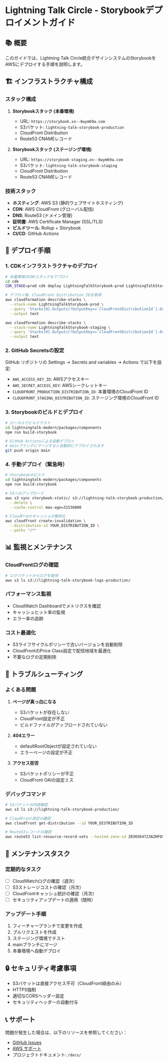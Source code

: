 # Lightning Talk Circle - Storybookデプロイメントガイド

## 📚 概要

このガイドでは、Lightning Talk
Circle統合デザインシステムのStorybookをAWSにデプロイする手順を説明します。

## 🏗️ インフラストラクチャ構成

### スタック構成

1. **Storybookスタック (本番環境)**
   - URL: `https://storybook.xn--6wym69a.com`
   - S3バケット: `lightning-talk-storybook-production`
   - CloudFront Distribution
   - Route53 CNAMEレコード

2. **Storybookスタック (ステージング環境)**
   - URL: `https://storybook-staging.xn--6wym69a.com`
   - S3バケット: `lightning-talk-storybook-staging`
   - CloudFront Distribution
   - Route53 CNAMEレコード

### 技術スタック

- **ホスティング**: AWS S3 (静的ウェブサイトホスティング)
- **CDN**: AWS CloudFront (グローバル配信)
- **DNS**: Route53 (ドメイン管理)
- **証明書**: AWS Certificate Manager (SSL/TLS)
- **ビルドツール**: Rollup + Storybook
- **CI/CD**: GitHub Actions

## 🚀 デプロイ手順

### 1. CDKインフラストラクチャのデプロイ

```bash
# 本番環境のCDKスタックをデプロイ
cd cdk
CDK_STAGE=prod cdk deploy LightningTalkStorybook-prod LightningTalkStorybook-staging --context env=prod

# デプロイ後、CloudFront Distribution IDを取得
aws cloudformation describe-stacks \
  --stack-name LightningTalkStorybook-prod \
  --query 'Stacks[0].Outputs[?OutputKey==`CloudFrontDistributionId`].OutputValue' \
  --output text

aws cloudformation describe-stacks \
  --stack-name LightningTalkStorybook-staging \
  --query 'Stacks[0].Outputs[?OutputKey==`CloudFrontDistributionId`].OutputValue' \
  --output text
```

### 2. GitHub Secretsの設定

GitHub リポジトリの Settings → Secrets and variables → Actions で以下を設定:

- `AWS_ACCESS_KEY_ID`: AWSアクセスキー
- `AWS_SECRET_ACCESS_KEY`: AWSシークレットキー
- `CLOUDFRONT_PRODUCTION_DISTRIBUTION_ID`: 本番環境のCloudFront ID
- `CLOUDFRONT_STAGING_DISTRIBUTION_ID`: ステージング環境のCloudFront ID

### 3. Storybookのビルドとデプロイ

```bash
# ローカルでビルドテスト
cd lightningtalk-modern/packages/components
npm run build-storybook

# GitHub Actionsによる自動デプロイ
# mainブランチにマージすると自動的にデプロイされます
git push origin main
```

### 4. 手動デプロイ（緊急時）

```bash
# Storybookのビルド
cd lightningtalk-modern/packages/components
npm run build-storybook

# S3へのアップロード
aws s3 sync storybook-static/ s3://lightning-talk-storybook-production/ \
  --delete \
  --cache-control max-age=31536000

# CloudFrontキャッシュの無効化
aws cloudfront create-invalidation \
  --distribution-id YOUR_DISTRIBUTION_ID \
  --paths "/*"
```

## 📊 監視とメンテナンス

### CloudFrontログの確認

```bash
# ログバケットからログを取得
aws s3 ls s3://lightning-talk-storybook-logs-production/
```

### パフォーマンス監視

- CloudWatch Dashboardでメトリクスを確認
- キャッシュヒット率の監視
- エラー率の追跡

### コスト最適化

- S3ライフサイクルポリシーで古いバージョンを自動削除
- CloudFrontのPrice Class設定で配信地域を最適化
- 不要なログの定期削除

## 🔧 トラブルシューティング

### よくある問題

1. **ページが真っ白になる**
   - S3バケットが存在しない
   - CloudFront設定が不正
   - ビルドファイルがアップロードされていない

2. **404エラー**
   - defaultRootObjectが設定されていない
   - エラーページの設定が不正

3. **アクセス拒否**
   - S3バケットポリシーが不正
   - CloudFront OAIの設定ミス

### デバッグコマンド

```bash
# S3バケットの内容確認
aws s3 ls s3://lightning-talk-storybook-production/

# CloudFront設定の確認
aws cloudfront get-distribution --id YOUR_DISTRIBUTION_ID

# Route53レコードの確認
aws route53 list-resource-record-sets --hosted-zone-id Z036564723AZHFOSIARRI
```

## 📝 メンテナンスタスク

### 定期的なタスク

- [ ] CloudWatchログの確認（週次）
- [ ] S3ストレージコストの確認（月次）
- [ ] CloudFrontキャッシュ統計の確認（月次）
- [ ] セキュリティアップデートの適用（随時）

### アップデート手順

1. フィーチャーブランチで変更を作成
2. プルリクエストを作成
3. ステージング環境でテスト
4. mainブランチにマージ
5. 本番環境へ自動デプロイ

## 🔒 セキュリティ考慮事項

- S3バケットは直接アクセス不可（CloudFront経由のみ）
- HTTPS強制
- 適切なCORSヘッダー設定
- セキュリティヘッダーの自動付与

## 📞 サポート

問題が発生した場合は、以下のリソースを参照してください：

- [GitHub Issues](https://github.com/20m61/lightningtalk-circle/issues)
- [AWS サポート](https://console.aws.amazon.com/support/)
- プロジェクトドキュメント: `/docs/`
